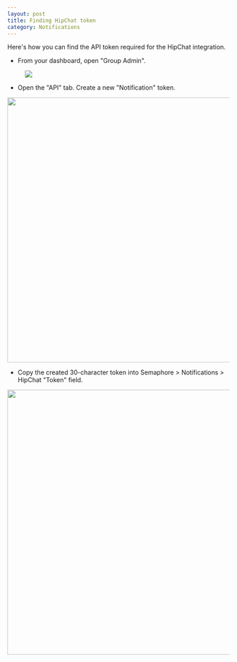 ```yaml
---
layout: post
title: Finding HipChat token
category: Notifications
---
```


Here's how you can find the API token required for the HipChat integration.

- From your dashboard, open "Group Admin".

<figure><img src="/docs/assets/img/finding-hipchat-token/nav.png" class="img-responsive"></figure>


- Open the "API" tab. Create a new "Notification" token.

<img src="/docs/assets/img/finding-hipchat-token/api-tab.png" width="600">

- Copy the created 30-character token into Semaphore > Notifications > HipChat "Token" field.

<img src="/docs/assets/img/finding-hipchat-token/created-token.png" width="600">
